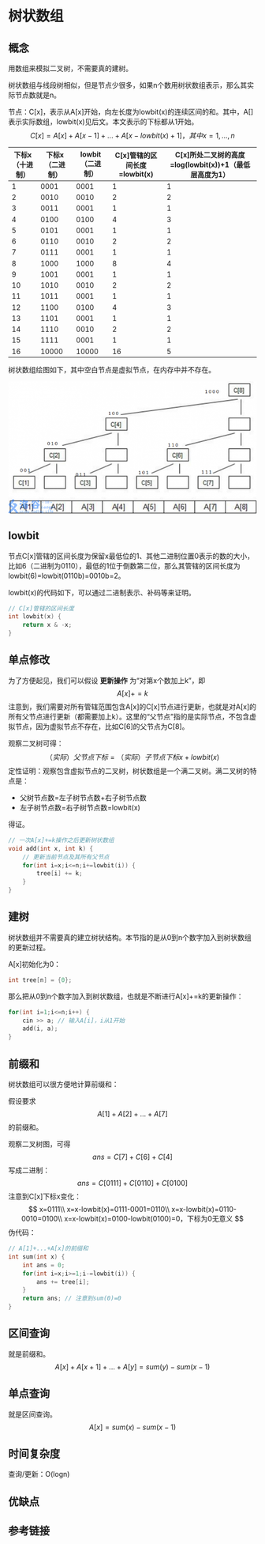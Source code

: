 # 树状数组



## 概念

用数组来模拟二叉树，不需要真的建树。

树状数组与线段树相似，但是节点少很多，如果n个数用树状数组表示，那么其实际节点数就是n。

节点：C[x]，表示从A[x]开始，向左长度为lowbit(x)的连续区间的和。其中，A[]表示实际数组，lowbit(x)见后文。本文表示的下标都从1开始。
$$
C[x]=A[x]+A[x-1]+...+A[x-lowbit(x)+1]
，其中x=1,...,n
$$

| 下标x（十进制） | 下标x（二进制） | lowbit（二进制） | C[x]管辖的区间长度=lowbit(x) | C[x]所处二叉树的高度=log(lowbit(x))+1（最低层高度为1） |
| --------------- | --------------- | ---------------- | ---------------------------- | ------------------------------------------------------ |
| 1               | 0001            | 0001             | 1                            | 1                                                      |
| 2               | 0010            | 0010             | 2                            | 2                                                      |
| 3               | 0011            | 0001             | 1                            | 1                                                      |
| 4               | 0100            | 0100             | 4                            | 3                                                      |
| 5               | 0101            | 0001             | 1                            | 1                                                      |
| 6               | 0110            | 0010             | 2                            | 2                                                      |
| 7               | 0111            | 0001             | 1                            | 1                                                      |
| 8               | 1000            | 1000             | 8                            | 4                                                      |
| 9               | 1001            | 0001             | 1                            | 1                                                      |
| 10              | 1010            | 0010             | 2                            | 2                                                      |
| 11              | 1011            | 0001             | 1                            | 1                                                      |
| 12              | 1100            | 0100             | 4                            | 3                                                      |
| 13              | 1101            | 0001             | 1                            | 1                                                      |
| 14              | 1110            | 0010             | 2                            | 2                                                      |
| 15              | 1111            | 0001             | 1                            | 1                                                      |
| 16              | 10000           | 10000            | 16                           | 5                                                      |

树状数组绘图如下，其中空白节点是虚拟节点，在内存中并不存在。

![树状数组图示](./树状数组.png)



## lowbit

节点C[x]管辖的区间长度为保留x最低位的1、其他二进制位置0表示的数的大小，比如6（二进制为0110），最低的1位于倒数第二位，那么其管辖的区间长度为lowbit(6)=lowbit(0110b)=0010b=2。

lowbit(x)的代码如下，可以通过二进制表示、补码等来证明。

```cpp
// C[x]管辖的区间长度
int lowbit(x) {
    return x & -x;
}
```



## 单点修改

为了方便起见，我们可以假设 **更新操作** 为“对第x个数加上k”，即 
$$
A[x]+=k
$$
注意到，我们需要对所有管辖范围包含A[x]的C[x]节点进行更新，也就是对A[x]的所有父节点进行更新（都需要加上k）。这里的“父节点”指的是实际节点，不包含虚拟节点，因为虚拟节点不存在，比如C[6]的父节点为C[8]。

观察二叉树可得：
$$
（实际）父节点下标=（实际）子节点下标x+lowbit(x)
$$
定性证明：观察包含虚拟节点的二叉树，树状数组是一个满二叉树。满二叉树的特点是：

- 父树节点数=左子树节点数+右子树节点数
- 左子树节点数=右子树节点数=lowbit(x)

得证。

```cpp
// 一次A[x]+=k操作之后更新树状数组
void add(int x, int k) {
    // 更新当前节点及其所有父节点
    for(int i=x;i<=n;i+=lowbit(i)) {
        tree[i] += k;
    }
}
```



## 建树

树状数组并不需要真的建立树状结构。本节指的是从0到n个数字加入到树状数组的更新过程。

A[x]初始化为0：

```cpp
int tree[n] = {0};
```

那么把从0到n个数字加入到树状数组，也就是不断进行A[x]+=k的更新操作：

```cpp
for(int i=1;i<=n;i++) {
    cin >> a; // 输入A[i]，i从1开始
    add(i, a);
}
```



## 前缀和

树状数组可以很方便地计算前缀和：

假设要求
$$
A[1]+A[2]+...+A[7]
$$
的前缀和。

观察二叉树图，可得
$$
ans=C[7]+C[6]+C[4]
$$
写成二进制：
$$
ans=C[0111]+C[0110]+C[0100]
$$
注意到C[x]下标x变化：
$$
x=0111\\
x=x-lowbit(x)=0111-0001=0110\\
x=x-lowbit(x)=0110-0010=0100\\
x=x-lowbit(x)=0100-lowbit(0100)=0，下标为0无意义
$$
伪代码：

```cpp
// A[1]+...+A[x]的前缀和
int sum(int x) {
    int ans = 0;
    for(int i=x;i>=1;i-=lowbit(i)) {
        ans += tree[i];
    }
    return ans; // 注意到sum(0)=0
}
```



## 区间查询

就是前缀和。
$$
A[x]+A[x+1]+...+A[y]=sum(y)-sum(x-1)
$$


## 单点查询

就是区间查询。
$$
A[x]=sum(x)-sum(x-1)
$$


## 时间复杂度

查询/更新：O(logn)



## 优缺点





## 参考链接

[树状数组详解]: https://www.cnblogs.com/xenny/p/9739600.html	"树状数组详解"
[luogu P3374题解]: https://www.luogu.com.cn/problem/solution/P3374	"luogu P3374题解"

